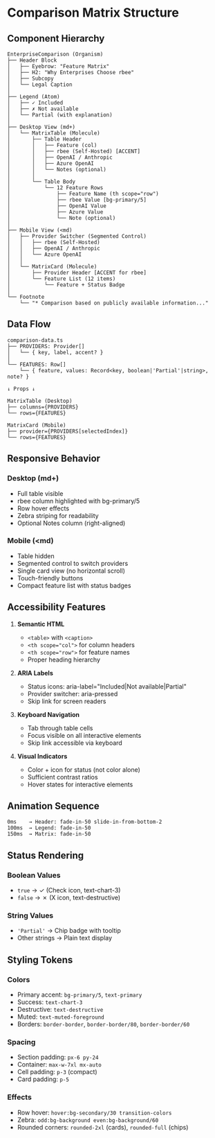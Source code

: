 # Comparison Matrix Structure

## Component Hierarchy

```
EnterpriseComparison (Organism)
├── Header Block
│   ├── Eyebrow: "Feature Matrix"
│   ├── H2: "Why Enterprises Choose rbee"
│   ├── Subcopy
│   └── Legal Caption
│
├── Legend (Atom)
│   ├── ✓ Included
│   ├── ✗ Not available
│   └── Partial (with explanation)
│
├── Desktop View (md+)
│   └── MatrixTable (Molecule)
│       ├── Table Header
│       │   ├── Feature (col)
│       │   ├── rbee (Self-Hosted) [ACCENT]
│       │   ├── OpenAI / Anthropic
│       │   ├── Azure OpenAI
│       │   └── Notes (optional)
│       │
│       └── Table Body
│           └── 12 Feature Rows
│               ├── Feature Name (th scope="row")
│               ├── rbee Value [bg-primary/5]
│               ├── OpenAI Value
│               ├── Azure Value
│               └── Note (optional)
│
├── Mobile View (<md)
│   ├── Provider Switcher (Segmented Control)
│   │   ├── rbee (Self-Hosted)
│   │   ├── OpenAI / Anthropic
│   │   └── Azure OpenAI
│   │
│   └── MatrixCard (Molecule)
│       ├── Provider Header [ACCENT for rbee]
│       └── Feature List (12 items)
│           └── Feature + Status Badge
│
└── Footnote
    └── "* Comparison based on publicly available information..."
```

## Data Flow

```
comparison-data.ts
├── PROVIDERS: Provider[]
│   └── { key, label, accent? }
│
└── FEATURES: Row[]
    └── { feature, values: Record<key, boolean|'Partial'|string>, note? }

↓ Props ↓

MatrixTable (Desktop)
├── columns={PROVIDERS}
└── rows={FEATURES}

MatrixCard (Mobile)
├── provider={PROVIDERS[selectedIndex]}
└── rows={FEATURES}
```

## Responsive Behavior

### Desktop (md+)
- Full table visible
- rbee column highlighted with bg-primary/5
- Row hover effects
- Zebra striping for readability
- Optional Notes column (right-aligned)

### Mobile (<md)
- Table hidden
- Segmented control to switch providers
- Single card view (no horizontal scroll)
- Touch-friendly buttons
- Compact feature list with status badges

## Accessibility Features

1. **Semantic HTML**
   - `<table>` with `<caption>`
   - `<th scope="col">` for column headers
   - `<th scope="row">` for feature names
   - Proper heading hierarchy

2. **ARIA Labels**
   - Status icons: aria-label="Included|Not available|Partial"
   - Provider switcher: aria-pressed
   - Skip link for screen readers

3. **Keyboard Navigation**
   - Tab through table cells
   - Focus visible on all interactive elements
   - Skip link accessible via keyboard

4. **Visual Indicators**
   - Color + icon for status (not color alone)
   - Sufficient contrast ratios
   - Hover states for interactive elements

## Animation Sequence

```
0ms    → Header: fade-in-50 slide-in-from-bottom-2
100ms  → Legend: fade-in-50
150ms  → Matrix: fade-in-50
```

## Status Rendering

### Boolean Values
- `true` → ✓ (Check icon, text-chart-3)
- `false` → ✗ (X icon, text-destructive)

### String Values
- `'Partial'` → Chip badge with tooltip
- Other strings → Plain text display

## Styling Tokens

### Colors
- Primary accent: `bg-primary/5`, `text-primary`
- Success: `text-chart-3`
- Destructive: `text-destructive`
- Muted: `text-muted-foreground`
- Borders: `border-border`, `border-border/80`, `border-border/60`

### Spacing
- Section padding: `px-6 py-24`
- Container: `max-w-7xl mx-auto`
- Cell padding: `p-3` (compact)
- Card padding: `p-5`

### Effects
- Row hover: `hover:bg-secondary/30 transition-colors`
- Zebra: `odd:bg-background even:bg-background/60`
- Rounded corners: `rounded-2xl` (cards), `rounded-full` (chips)
